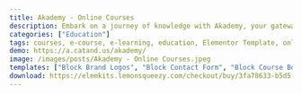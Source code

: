 ```yaml
---
title: Akademy - Online Courses
description: Embark on a journey of knowledge with Akademy, your gateway to exceptional online courses. Harness the power of our Elementor template kit, flawlessly blending design and functionality. Thoughtfully designed, Akademy offers engaging pages and elements that reflect your commitment to education. Shape your digital classroom effortlessly – seize Akademy now and create an e-learning platform that inspires learners worldwide.
categories: ["Education"]
tags: courses, e-course, e-learning, education, Elementor Template, online, skills, student, study, teacher, technology, training, tutor
demo: https://a.catand.us/akademy/
image: /images/posts/Akademy - Online Courses.jpeg
templates: ["Block Brand Logos", "Block Contact Form", "Block Course Boxes", "Block Course Index", "Block Feature Boxes", "Block Feature Grid", "Block Footer", "Block Header", "Block Numbers", "Block Pricing Boxes", "Block Subscribe Form", "Block Testimonial Boxes", "Block Testimonial", "Global", "Page 404 Page", "Page About", "Page Blog", "Page Coming Soon", "Page Contact", "Page Course Details", "Page Courses", "Page Faq", "Page Home", "Page Pricing", "Page Single Post", "Page Testimonials"]
download: https://elemkits.lemonsqueezy.com/checkout/buy/3fa78633-b5d5-4a4c-9684-b30f099b97e3
---
```

